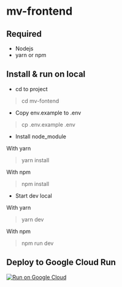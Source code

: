 # mv-frontend

## Required
- Nodejs
- yarn or npm

## Install & run on local

- cd to project
> cd mv-fontend

- Copy env.example to .env
> cp .env.example .env

- Install node_module

With yarn

> yarn install

With npm

> npm install

- Start dev local

With yarn

> yarn dev

With npm

> npm run dev


## Deploy to Google Cloud Run

[![Run on Google Cloud](https://deploy.cloud.run/button.svg)](https://deploy.cloud.run)